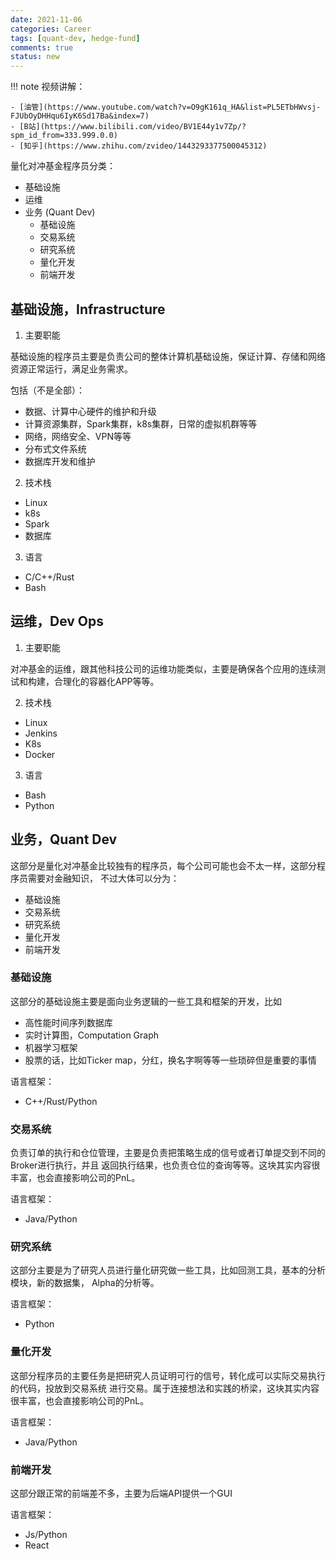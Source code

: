 ```yaml
---
date: 2021-11-06
categories: Career
tags: [quant-dev, hedge-fund]
comments: true
status: new
---
```


!!! note
    视频讲解：

    - [油管](https://www.youtube.com/watch?v=O9gK161q_HA&list=PL5ETbHWvsj-FJUbOyDHHqu6IyK6Sd17Ba&index=7)
    - [B站](https://www.bilibili.com/video/BV1E44y1v7Zp/?spm_id_from=333.999.0.0)
    - [知乎](https://www.zhihu.com/zvideo/1443293377500045312)

量化对冲基金程序员分类：

- 基础设施
- 运维
- 业务 (Quant Dev)
  - 基础设施
  - 交易系统
  - 研究系统
  - 量化开发
  - 前端开发
  
## 基础设施，Infrastructure

1. 主要职能

基础设施的程序员主要是负责公司的整体计算机基础设施，保证计算、存储和网络资源正常运行，满足业务需求。

包括（不是全部）：

- 数据、计算中心硬件的维护和升级
- 计算资源集群，Spark集群，k8s集群，日常的虚拟机群等等
- 网络，网络安全、VPN等等
- 分布式文件系统
- 数据库开发和维护

2. 技术栈

- Linux
- k8s
- Spark
- 数据库

3. 语言

- C/C++/Rust
- Bash

## 运维，Dev Ops

1. 主要职能

对冲基金的运维，跟其他科技公司的运维功能类似，主要是确保各个应用的连续测试和构建，合理化的容器化APP等等。

2. 技术栈

- Linux
- Jenkins
- K8s
- Docker

3. 语言

- Bash
- Python

## 业务，Quant Dev

这部分是量化对冲基金比较独有的程序员，每个公司可能也会不太一样，这部分程序员需要对金融知识，
不过大体可以分为：

- 基础设施
- 交易系统
- 研究系统
- 量化开发
- 前端开发

### 基础设施

这部分的基础设施主要是面向业务逻辑的一些工具和框架的开发，比如

- 高性能时间序列数据库
- 实时计算图，Computation Graph
- 机器学习框架
- 股票的话，比如Ticker map，分红，换名字啊等等一些琐碎但是重要的事情

语言框架：

- C++/Rust/Python

### 交易系统

负责订单的执行和仓位管理，主要是负责把策略生成的信号或者订单提交到不同的Broker进行执行，并且
返回执行结果，也负责仓位的查询等等。这块其实内容很丰富，也会直接影响公司的PnL。

语言框架：

- Java/Python

### 研究系统

这部分主要是为了研究人员进行量化研究做一些工具，比如回测工具，基本的分析模块，新的数据集，
Alpha的分析等。

语言框架：

- Python

### 量化开发

这部分程序员的主要任务是把研究人员证明可行的信号，转化成可以实际交易执行的代码，投放到交易系统
进行交易。属于连接想法和实践的桥梁，这块其实内容很丰富，也会直接影响公司的PnL。

语言框架：

- Java/Python

### 前端开发

这部分跟正常的前端差不多，主要为后端API提供一个GUI

语言框架：

- Js/Python
- React